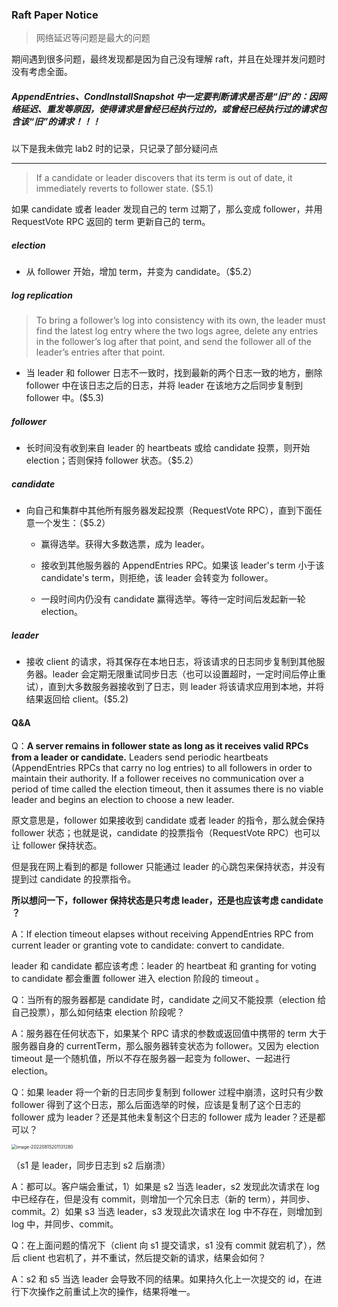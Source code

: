 ### Raft Paper Notice

> 网络延迟等问题是最大的问题

期间遇到很多问题，最终发现都是因为自己没有理解 raft，并且在处理并发问题时没有考虑全面。



##### AppendEntries、CondInstallSnapshot 中一定要判断请求是否是“旧”的：因网络延迟、重发等原因，使得请求是曾经已经执行过的，或曾经已经执行过的请求包含该“旧”的请求！！！



以下是我未做完 lab2 时的记录，只记录了部分疑问点

---

> If a candidate or leader discovers that its term is out of date, it immediately reverts to follower state. ($5.1)

如果 candidate 或者 leader 发现自己的 term 过期了，那么变成 follower，并用 RequestVote RPC 返回的 term 更新自己的 term。





##### election

- 从 follower 开始，增加 term，并变为 candidate。（$5.2）



##### log replication

>To bring a follower’s log into consistency with its own, the leader must find the latest log entry where the two logs agree, delete any entries in the follower’s log after that point, and send the follower all of the leader’s entries after that point.

- 当 leader 和 follower 日志不一致时，找到最新的两个日志一致的地方，删除 follower 中在该日志之后的日志，并将 leader 在该地方之后同步复制到 follower 中。($5.3)



##### follower

- 长时间没有收到来自 leader 的 heartbeats 或给 candidate 投票，则开始 election；否则保持 follower 状态。（$5.2）



##### candidate

- 向自己和集群中其他所有服务器发起投票（RequestVote RPC），直到下面任意一个发生：（$5.2）

  - 赢得选举。获得大多数选票，成为 leader。

  - 接收到其他服务器的 AppendEntries RPC。如果该 leader's term 小于该 candidate's term，则拒绝，该 leader 会转变为 follower。

  - 一段时间内仍没有 candidate 赢得选举。等待一定时间后发起新一轮 election。




##### leader

- 接收 client 的请求，将其保存在本地日志，将该请求的日志同步复制到其他服务器。leader 会定期无限重试同步日志（也可以设置超时，一定时间后停止重试），直到大多数服务器接收到了日志，则 leader 将该请求应用到本地，并将结果返回给 client。($5.2)







#### Q&A

Q：**A server remains in follower state as long as it receives valid RPCs from a leader or candidate.** Leaders send periodic heartbeats (AppendEntries RPCs that carry no log entries) to all followers in order to maintain their authority. If a follower receives no communication over a period of time called the election timeout, then it assumes there is no viable leader and begins an election to choose a new leader.  

原文意思是，follower 如果接收到 candidate 或者 leader 的指令，那么就会保持 follower 状态；也就是说，candidate 的投票指令（RequestVote RPC）也可以让 follower 保持状态。

但是我在网上看到的都是 follower 只能通过 leader 的心跳包来保持状态，并没有提到过 candidate 的投票指令。

**所以想问一下，follower 保持状态是只考虑 leader，还是也应该考虑 candidate ？**

A：If election timeout elapses without receiving AppendEntries RPC from current leader or granting vote to candidate: convert to candidate.

leader 和 candidate 都应该考虑：leader 的 heartbeat 和 granting for voting to candidate 都会重置 follower 进入 election 阶段的 timeout 。



Q：当所有的服务器都是 candidate 时，candidate 之间又不能投票（election 给自己投票），那么如何结束 election 阶段呢？

A：服务器在任何状态下，如果某个 RPC 请求的参数或返回值中携带的 term 大于服务器自身的 currentTerm，那么服务器转变状态为 follower。又因为 election timeout 是一个随机值，所以不存在服务器一起变为 follower、一起进行 election。



Q：如果 leader 将一个新的日志同步复制到 follower 过程中崩溃，这时只有少数 follower 得到了这个日志，那么后面选举的时候，应该是复制了这个日志的 follower 成为 leader？还是其他未复制这个日志的 follower 成为 leader？还是都可以？

<img src="https://s2.loli.net/2022/08/15/RBs1tJizbOgqHpD.png" alt="image-20220815201131280" style="zoom:50%;" />

（s1 是 leader，同步日志到 s2 后崩溃）

A：都可以。客户端会重试，1）如果是 s2 当选 leader，s2 发现此次请求在 log 中已经存在，但是没有 commit，则增加一个冗余日志（新的 term），并同步、commit。2）如果 s3 当选 leader，s3 发现此次请求在 log 中不存在，则增加到 log 中，并同步、commit。



Q：在上面问题的情况下（client 向 s1 提交请求，s1 没有 commit 就宕机了），然后 client 也宕机了，并不重试，然后提交新的请求，结果会如何？

A：s2 和 s5 当选 leader 会导致不同的结果。如果持久化上一次提交的 id，在进行下次操作之前重试上次的操作，结果将唯一。









